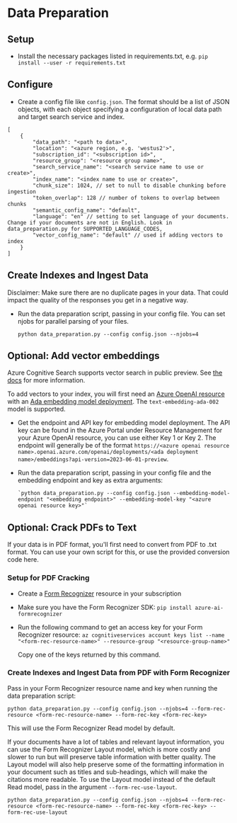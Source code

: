 # Data Preparation

## Setup
- Install the necessary packages listed in requirements.txt, e.g. `pip install --user -r requirements.txt`

## Configure
- Create a config file like `config.json`. The format should be a list of JSON objects, with each object specifying a configuration of local data path and target search service and index.

```
[
    {
        "data_path": "<path to data>",
        "location": "<azure region, e.g. 'westus2'>", 
        "subscription_id": "<subscription id>",
        "resource_group": "<resource group name>",
        "search_service_name": "<search service name to use or create>",
        "index_name": "<index name to use or create>",
        "chunk_size": 1024, // set to null to disable chunking before ingestion
        "token_overlap": 128 // number of tokens to overlap between chunks
        "semantic_config_name": "default",
        "language": "en" // setting to set language of your documents. Change if your documents are not in English. Look in data_preparation.py for SUPPORTED_LANGUAGE_CODES,
        "vector_config_name": "default" // used if adding vectors to index
    }
]
```

## Create Indexes and Ingest Data
Disclaimer: Make sure there are no duplicate pages in your data. That could impact the quality of the responses you get in a negative way.

- Run the data preparation script, passing in your config file. You can set njobs for parallel parsing of your files.

     `python data_preparation.py --config config.json --njobs=4`

## Optional: Add vector embeddings
Azure Cognitive Search supports vector search in public preview. See [the docs](https://learn.microsoft.com/en-us/azure/search/vector-search-overview) for more information.

To add vectors to your index, you will first need an [Azure OpenAI resource](https://learn.microsoft.com/en-us/azure/ai-services/openai/overview) with an [Ada embedding model deployment](https://learn.microsoft.com/en-us/azure/ai-services/openai/concepts/models#embeddings-models). The `text-embedding-ada-002` model is supported.

- Get the endpoint and API key for embedding model deployment. The API key can be found in the Azure Portal under Resource Management for your Azure OpenAI resource, you can use either Key 1 or Key 2. The endpoint will generally be of the format `https://<azure openai resource name>.openai.azure.com/openai/deployments/<ada deployment name>/embeddings?api-version=2023-06-01-preview`.
- Run the data preparation script, passing in your config file and the embedding endpoint and key as extra arguments:

      `python data_preparation.py --config config.json --embedding-model-endpoint "<embedding endpoint>" --embedding-model-key "<azure openai resource key>"`

## Optional: Crack PDFs to Text
If your data is in PDF format, you'll first need to convert from PDF to .txt format. You can use your own script for this, or use the provided conversion code here. 

### Setup for PDF Cracking
- Create a [Form Recognizer](https://learn.microsoft.com/en-us/azure/applied-ai-services/form-recognizer/create-a-form-recognizer-resource?view=form-recog-3.0.0) resource in your subscription 
- Make sure you have the Form Recognizer SDK: `pip install azure-ai-formrecognizer`
- Run the following command to get an access key for your Form Recognizer resource:
  `az cognitiveservices account keys list --name "<form-rec-resource-name>" --resource-group "<resource-group-name>"`

  Copy one of the keys returned by this command.

### Create Indexes and Ingest Data from PDF with Form Recognizer
Pass in your Form Recognizer resource name and key when running the data preparation script:

`python data_preparation.py --config config.json --njobs=4 --form-rec-resource <form-rec-resource-name> --form-rec-key <form-rec-key>`

This will use the Form Recognizer Read model by default. 

If your documents have a lot of tables and relevant layout information, you can use the Form Recognizer Layout model, which is more costly and slower to run but will preserve table information with better quality. The Layout model will also help preserve some of the formatting information in your document such as titles and sub-headings, which will make the citations more readable. To use the Layout model instead of the default Read model, pass in the argument `--form-rec-use-layout`.

`python data_preparation.py --config config.json --njobs=4 --form-rec-resource <form-rec-resource-name> --form-rec-key <form-rec-key> --form-rec-use-layout`